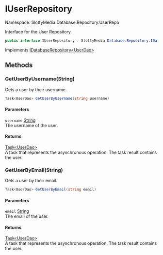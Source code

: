 # IUserRepository

Namespace: SlottyMedia.Database.Repository.UserRepo

Interface for the User Repository.

```csharp
public interface IUserRepository : SlottyMedia.Database.Repository.IDatabaseRepository`1[[SlottyMedia.Database.Daos.UserDao, SlottyMedia.Database, Version=1.0.0.0, Culture=neutral, PublicKeyToken=null]]
```

Implements [IDatabaseRepository&lt;UserDao&gt;](./slottymedia.database.repository.idatabaserepository-1.md)

## Methods

### **GetUserByUsername(String)**

Gets a user by their username.

```csharp
Task<UserDao> GetUserByUsername(string username)
```

#### Parameters

`username` [String](https://docs.microsoft.com/en-us/dotnet/api/system.string)<br>
The username of the user.

#### Returns

[Task&lt;UserDao&gt;](https://docs.microsoft.com/en-us/dotnet/api/system.threading.tasks.task-1)<br>
A task that represents the asynchronous operation. The task result contains the user.

### **GetUserByEmail(String)**

Gets a user by their email.

```csharp
Task<UserDao> GetUserByEmail(string email)
```

#### Parameters

`email` [String](https://docs.microsoft.com/en-us/dotnet/api/system.string)<br>
The email of the user.

#### Returns

[Task&lt;UserDao&gt;](https://docs.microsoft.com/en-us/dotnet/api/system.threading.tasks.task-1)<br>
A task that represents the asynchronous operation. The task result contains the user.
